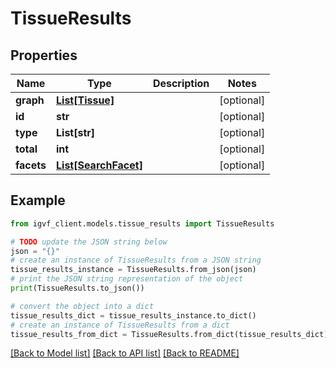 # TissueResults


## Properties

Name | Type | Description | Notes
------------ | ------------- | ------------- | -------------
**graph** | [**List[Tissue]**](Tissue.md) |  | [optional] 
**id** | **str** |  | [optional] 
**type** | **List[str]** |  | [optional] 
**total** | **int** |  | [optional] 
**facets** | [**List[SearchFacet]**](SearchFacet.md) |  | [optional] 

## Example

```python
from igvf_client.models.tissue_results import TissueResults

# TODO update the JSON string below
json = "{}"
# create an instance of TissueResults from a JSON string
tissue_results_instance = TissueResults.from_json(json)
# print the JSON string representation of the object
print(TissueResults.to_json())

# convert the object into a dict
tissue_results_dict = tissue_results_instance.to_dict()
# create an instance of TissueResults from a dict
tissue_results_from_dict = TissueResults.from_dict(tissue_results_dict)
```
[[Back to Model list]](../README.md#documentation-for-models) [[Back to API list]](../README.md#documentation-for-api-endpoints) [[Back to README]](../README.md)


